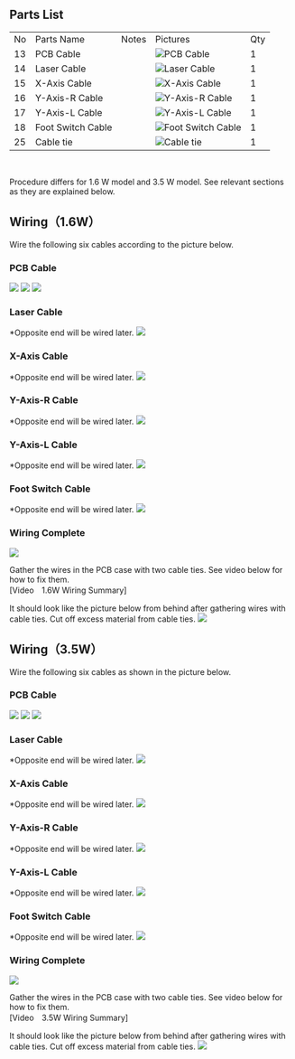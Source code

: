## Parts List
<table class="packing-list">
<tbody>
<tr>
<td>No</td>
<td>Parts Name</td>
<td>Notes</td>
<td class="packing-img">Pictures</td>
<td>Qty</td>
</tr>
<tr>
<td>13</td>
<td>PCB Cable</td>
<td></td>
<td><img src="./images/06/p6-1.jpg" alt="PCB Cable"></td>
<td>1</td>
</tr>
<tr>
<td>14</td>
<td>Laser Cable</td>
<td></td>
<td><img src="./images/06/p6-2.jpg" alt="Laser Cable"></td>
<td>1</td>
</tr>
<tr>
<td>15</td>
<td>X-Axis Cable</td>
<td></td>
<td><img src="./images/06/p6-4.jpg" alt="X-Axis Cable"></td>
<td>1</td>
</tr>
<tr>
<td>16</td>
<td>Y-Axis-R Cable</td>
<td></td>
<td><img src="./images/06/p6-3.jpg" alt="Y-Axis-R Cable"></td>
<td>1</td>
</tr>
<tr>
<td>17</td>
<td>Y-Axis-L Cable</td>
<td></td>
<td><img src="./images/06/p6-5.jpg" alt="Y-Axis-L Cable"></td>
<td>1</td>
</tr>
<tr>
<td>18</td>
<td>Foot Switch Cable</td>
<td></td>
<td><img src="./images/06/p6-7.jpg" alt="Foot Switch Cable"></td>
<td>1</td>
</tr>
<tr>
<td>25</td>
<td>Cable tie</td>
<td></td>
<td><img src="./images/06/p6-8.jpg" alt="Cable tie"></td>
<td>1</td>
</tr>
</tbody>
</table>

<br>

Procedure differs for 1.6 W model and 3.5 W model. See relevant sections as they are explained below.

## Wiring（1.6W）
Wire the following six cables according to the picture below.

### PCB Cable
<img src="./images/06/mini-300mm_06_01.jpg">

<img src="./images/06/mini-300mm_06_02.jpg">

<img src="./images/06/mini-300mm_06_03.jpg">

### Laser Cable
*Opposite end will be wired later.
<img src="./images/06/mini-300mm_06_04.jpg">

### X-Axis Cable
*Opposite end will be wired later.
<img src="./images/06/mini-300mm_06_05.jpg">

### Y-Axis-R Cable
*Opposite end will be wired later.
<img src="./images/06/mini-300mm_06_06.jpg">

### Y-Axis-L Cable
*Opposite end will be wired later.
<img src="./images/06/mini-300mm_06_07.jpg">

### Foot Switch Cable
*Opposite end will be wired later.
<img src="./images/06/mini-300mm_06_08.jpg">

### Wiring Complete
<img src="./images/06/mini-300mm_06_09.jpg">

Gather the wires in the PCB case with two cable ties. See video below for how to fix them.   
[Video　1.6W Wiring Summary]

It should look like the picture below from behind after gathering wires with cable ties. Cut off excess material from cable ties.
<img src="./images/06/mini-300mm_06_10.jpg">

## Wiring（3.5W）
Wire the following six cables as shown in the picture below.

### PCB Cable
<img src="./images/06/mini-300mm_06_12.jpg">

<img src="./images/06/mini-300mm_06_13.jpg">

<img src="./images/06/mini-300mm_06_14.jpg">

### Laser Cable
*Opposite end will be wired later.
<img src="./images/06/mini-300mm_06_15.jpg">

### X-Axis Cable
*Opposite end will be wired later.
<img src="./images/06/mini-300mm_06_16.jpg">

### Y-Axis-R Cable
*Opposite end will be wired later.
<img src="./images/06/mini-300mm_06_17.jpg">

### Y-Axis-L Cable
*Opposite end will be wired later.
<img src="./images/06/mini-300mm_06_18.jpg">

### Foot Switch Cable
*Opposite end will be wired later.
<img src="./images/06/mini-300mm_06_19.jpg">

### Wiring Complete
<img src="./images/06/mini-300mm_06_20.jpg">

Gather the wires in the PCB case with two cable ties. See video below for how to fix them.  
[Video　3.5W Wiring Summary]

It should look like the picture below from behind after gathering wires with cable ties. Cut off excess material from cable ties.
<img src="./images/06/mini-300mm_06_10.jpg">
